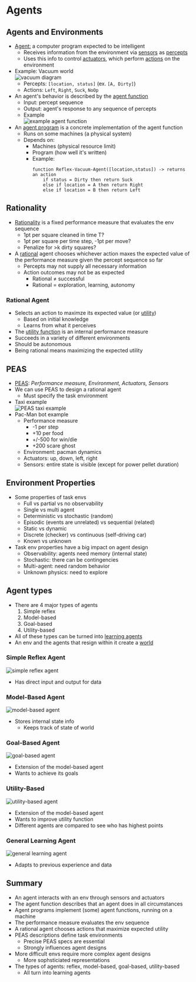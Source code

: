 # Agents

## Agents and Environments
- <u>Agent:</u> a computer program expected to be intelligent
  - Receives information from the environment via <u>sensors</u> as <u>percepts</u>
  - Uses this info to control <u>actuators</u>, which perform <u>actions</u> on the environment
- Example: Vacuum world<br>![vacuum diagram](images/L1/L1_vacuum.png)
  - Percepts: `[location, status]` (ex. `[A, Dirty]`)
  - Actions: `Left`, `Right`, `Suck`, `NoOp`
- An agent's behavior is described by the <u>agent function</u>
  - Input: percept sequence
  - Output: agent's response to any sequence of percepts
  - Example<br>![example agent function](images/L1/L1_percept.png)
- An <u>agent program</u> is a concrete implementation of the agent function
  - Runs on some machines (a physical system)
  - Depends on:
    - Machines (physical resource limit)
    - Program (how well it's written)
    - Example:
        ```
        function Reflex-Vacuum-Agent([location,status]) -> returns an action
            if status = Dirty then return Suck
            else if location = A then return Right
            else if location = B then return Left
        ```

## Rationality
- <u>Rationality</u> is a fixed performance measure that evaluates the env sequence
  - 1pt per square cleaned in time T?
  - 1pt per square per time step, -1pt per move?
  - Penalize for >k dirty squares?
- A <u>rational</u> agent chooses whichever action maxes the expected value of the performance measure given the percept sequence so far
  - Percepts may not supply all necessary information
  - Action outcomes may not be as expected
    - Rational ≠ successful
    - Rational = exploration, learning, autonomy

### Rational Agent
- Selects an action to maximze its expected value (or <u>utility</u>)
  - Based on initial knowledge
  - Learns from what it perceives
- The <u>utility function</u> is an internal performance measure
- Succeeds in a variety of different environments
- Should be autonomous
- Being rational means maximizing the expected utility

## PEAS
- <u>PEAS</u>: *Performance measure, Environment, Actuators, Sensors*
- We can use PEAS to design a rational agent
  - Must specify the task environment
- Taxi example<br>![PEAS taxi example](images/L1/L1_peas.png)
- Pac-Man bot example
  - Performance measure
    - -1 per step
    - +10 per food
    - +/-500 for win/die
    - +200 scare ghost
  - Environment: pacman dynamics
  - Actuators: up, down, left, right
  - Sensors: entire state is visible (except for power pellet duration)

## Environment Properties
- Some properties of task envs
  - Full vs partial vs no observability
  - Single vs multi agent
  - Deterministic vs stochastic (random)
  - Episodic (events are unrelated) vs sequential (related)
  - Static vs dynamic
  - Discrete (checker) vs continuous (self-driving car)
  - Known vs unknown
- Task env properties have a big impact on agent design
  - Observability: agents need memory (internal state)
  - Stochastic: there can be contingencies
  - Multi-agent: need random behavior
  - Unknown physics: need to explore

## Agent types
- There are 4 major types of agents
  1. Simple reflex
  2. Model-based
  3. Goal-based
  4. Utility-based
- All of these types can be turned into <u>learning agents</u>
- An env and the agents that resign within it create a <u>world</u>

### Simple Reflex Agent
![simple reflex agent](images/L1/L1_simpleagent.png)

- Has direct input and output for data

### Model-Based Agent
![model-based agent](images/L1/L1_modelbased.png)

- Stores internal state info
  - Keeps track of state of world

### Goal-Based Agent
![goal-based agent](images/L1/L1_goalbased.png)

- Extension of the model-based agent
- Wants to achieve its goals

### Utility-Based
![utility-based agent](images/L1/L1_utilitybased.png)

- Extension of the model-based agent
- Wants to improve utility function
- Different agents are compared to see who has highest points

### General Learning Agent
![general learning agent](images/L1/L1_learning.png)

- Adapts to previous experience and data

## Summary
- An agent interacts with an env through sensors and actuators
- The agent function describes that an agent does in all circumstances
- Agent programs implement (some) agent functions, running on a machine
- The performance measure evaluates the env sequence
- A rational agent chooses actions that maximize expected utility
- PEAS descriptions define task environments
  - Precise PEAS specs are essential
  - Strongly influences agent designs
- More difficult envs require more complex agent designs
  - More sophsticiated representations
- The types of agents: reflex, model-based, goal-based, utility-based
  - All turn into learning agents 
